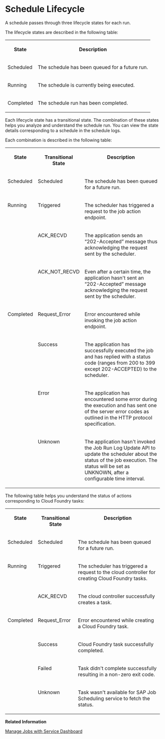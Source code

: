 <!-- loioe1805f2212844f0c93ad373c02da51be -->

# Schedule Lifecycle

A schedule passes through three lifecycle states for each run.

The lifecycle states are described in the following table:


<table>
<tr>
<th valign="top">

State

</th>
<th valign="top">

Description

</th>
</tr>
<tr>
<td valign="top">

Scheduled

</td>
<td valign="top">

The schedule has been queued for a future run.

</td>
</tr>
<tr>
<td valign="top">

Running

</td>
<td valign="top">

The schedule is currently being executed.

</td>
</tr>
<tr>
<td valign="top">

Completed

</td>
<td valign="top">

The schedule run has been completed.

</td>
</tr>
</table>

Each lifecycle state has a transitional state. The combination of these states helps you analyze and understand the schedule run. You can view the state details corresponding to a schedule in the schedule logs.

Each combination is described in the following table:


<table>
<tr>
<th valign="top">

State

</th>
<th valign="top">

Transitional State

</th>
<th valign="top">

Description

</th>
</tr>
<tr>
<td valign="top">

Scheduled

</td>
<td valign="top">

Scheduled

</td>
<td valign="top">

The schedule has been queued for a future run.

</td>
</tr>
<tr>
<td valign="top">

Running

</td>
<td valign="top">

Triggered

</td>
<td valign="top">

The scheduler has triggered a request to the job action endpoint.

</td>
</tr>
<tr>
<td valign="top" rowspan="2">



</td>
<td valign="top">

ACK\_RECVD

</td>
<td valign="top">

The application sends an “202-Accepted” message thus acknowledging the request sent by the scheduler.

</td>
</tr>
<tr>
<td valign="top">

ACK\_NOT\_RECVD

</td>
<td valign="top">

Even after a certain time, the application hasn't sent an “202-Accepted” message acknowledging the request sent by the scheduler.

</td>
</tr>
<tr>
<td valign="top">

Completed

</td>
<td valign="top">

Request\_Error

</td>
<td valign="top">

Error encountered while invoking the job action endpoint.

</td>
</tr>
<tr>
<td valign="top" rowspan="3">



</td>
<td valign="top">

Success

</td>
<td valign="top">

The application has successfully executed the job and has replied with a status code \(ranges from 200 to 399 except 202-ACCEPTED\) to the scheduler.

</td>
</tr>
<tr>
<td valign="top">

Error

</td>
<td valign="top">

The application has encountered some error during the execution and has sent one of the server error codes as outlined in the HTTP protocol specification.

</td>
</tr>
<tr>
<td valign="top">

Unknown

</td>
<td valign="top">

The application hasn't invoked the Job Run Log Update API to update the scheduler about the status of the job execution. The status will be set as UNKNOWN, after a configurable time interval.

</td>
</tr>
</table>

The following table helps you understand the status of actions corresponding to Cloud Foundry tasks:


<table>
<tr>
<th valign="top">

State

</th>
<th valign="top">

Transitional State

</th>
<th valign="top">

Description

</th>
</tr>
<tr>
<td valign="top">

Scheduled

</td>
<td valign="top">

Scheduled

</td>
<td valign="top">

The schedule has been queued for a future run.

</td>
</tr>
<tr>
<td valign="top">

Running

</td>
<td valign="top">

Triggered

</td>
<td valign="top">

The scheduler has triggered a request to the cloud controller for creating Cloud Foundry tasks.

</td>
</tr>
<tr>
<td valign="top">



</td>
<td valign="top">

ACK\_RECVD

</td>
<td valign="top">

The cloud controller successfully creates a task.

</td>
</tr>
<tr>
<td valign="top">

Completed

</td>
<td valign="top">

Request\_Error

</td>
<td valign="top">

Error encountered while creating a Cloud Foundry task.

</td>
</tr>
<tr>
<td valign="top" rowspan="3">



</td>
<td valign="top">

Success

</td>
<td valign="top">

Cloud Foundry task successfully completed.

</td>
</tr>
<tr>
<td valign="top">

Failed

</td>
<td valign="top">

Task didn't complete successfully resulting in a non-zero exit code.

</td>
</tr>
<tr>
<td valign="top">

Unknown

</td>
<td valign="top">

Task wasn't available for SAP Job Scheduling service to fetch the status.

</td>
</tr>
</table>

**Related Information**  


[Manage Jobs with Service Dashboard](../40---Using-JOB-SCHDULR-TITLE/manage-jobs-with-service-dashboard-132fd06.md "The SAP Job Scheduling service dashboard enables you to manage jobs and tasks for a service instance.")

